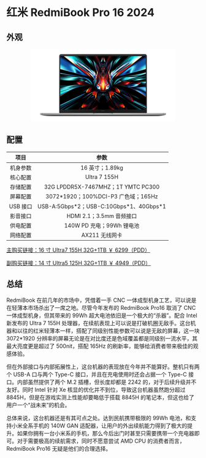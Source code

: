 # 红米 RedmiBook Pro 16 2024

## 外观

<div style="margin: 0 auto; text-align: center; width: 75%"><img src="../assets/redmibookpro%2016%202024.png" /></div>

## 配置

|   项目   |                    参数                    |
| :------: | :----------------------------------------: |
| 机身参数 |              16 英寸；1.89kg               |
| 核心配置 |                Ultra 7 155H                |
| 存储配置 |     32G LPDDR5X-7467MHZ；1T YMTC PC300     |
| 屏幕配置 |    3072\*1920；100%DCI-P3 广色域；165Hz    |
| USB 接口 | USB-A:5Gbps\*2；USB-C:10Gbps\*1、40Gbps\*1 |
| 影音接口 |          HDMI 2.1；3.5mm 音频接口          |
| 供电配置 |         140W PD 充电；99Wh 锂电池          |
| 网络配置 |               AX211 无线网卡               |

[主购买链接：16 寸 Ultra7 155H 32G+1TB ￥ 6299（PDD）](https://mobile.yangkeduo.com/goods1.html?ps=O4QMnKn1rH)

[副购买链接：14 寸 Ultra5 125H 32G+1TB ￥ 4949（PDD）](https://mobile.yangkeduo.com/goods2.html?ps=CLn2GkZwUJ)

## 总结

RedmiBook 在前几年的市场中，凭借着一手 CNC 一体成型机身工艺，可以说是在轻薄本市场杀出了一席之地。尽管今年发布的 RedmiBook Pro16 取消了 CNC 一体成型机身，但其带来的 99Wh 超大电池依旧是一个极大的“杀器”。配合 Intel 新发布的 Ultra 7 155H 处理器，在续航表现上可以说是打破机圈无敌手。这台机器和以往的红米轻薄本一样，搭配了同级别性能参数可以说是无敌的屏幕，这一块 3072\*1920 分辨率的屏幕无论是在对比度还是色域覆盖都是同级别一流水平，其最大亮度更是超过了 500nit，搭配 165Hz 的刷新率，能够给消费者带来极佳的观感体验。

但在外部接口与内部拓展性上，这台机器的表现放在今年并不能算好。整机只有两个 USB-A 口与两个 Type-C 接口，并且在充电使用时还会占据一个 Type-C 接口。内部虽然提供了两个 M.2 插槽，但长度却都是 2242 的，对于后续升级并不友好。同时 Intel 针对 Xe 核显的优化并不到位，导致这台机器虽然跑分超过 8845H，但是在游戏实测上性能却要略低于搭载 8845H 的笔记本，但这也给了用户一个“战未来”的机会。

总体来说，这台机器还是有其可点之处。达到民航携带极限的 99Wh 电池，和支持小米全系手机的 140W GAN 适配器，让用户的外出续航能力得到了极大的提升。如果你拥有一台小米系的手机，那么今后出门时甚至只需要携带一个充电器即可。对于需要极高的续航需求，同时不愿意尝试 AMD CPU 的消费者而言，RedmiBook Pro16 无疑是他们的合理选择。
